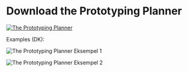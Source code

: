 # Download the Prototyping Planner

[![The Prototyping Planner](prototypingplanner.github.io/Skylab.jpg)](prototypingplanner.github.io/Skylab.pdf)

Examples (DK):

![The Prototyping Planner Eksempel 1](prototypingplanner.github.io/Skylab-eks1.jpg)

![The Prototyping Planner Eksempel 2](prototypingplanner.github.io/Skylab-eks2.jpg)
